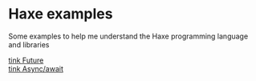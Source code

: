 # Haxe examples
Some examples to help me understand the Haxe programming language and libraries

[tink Future](haxetink/tink_core/future/future.md)  
[tink Async/await](haxetink/tink_await/await.md)